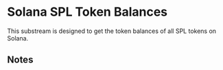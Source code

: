 # Solana SPL Token Balances

This substream is designed to get the token balances of all SPL tokens on Solana.

## Notes

